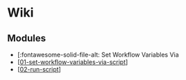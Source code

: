 Wiki
===

Modules
---

- [:fontawesome-solid-file-alt: Set Workflow Variables Via
- [[01-set-workflow-variables-via-script]]
- [[02-run-script]]

[//begin]: # "Autogenerated link references for markdown compatibility"
[01-set-workflow-variables-via-script]: 01-set-workflow-variables-via-script.md "Set Workflow Variables Via Script"
[02-run-script]: 02-run-script.md "Run Script"
[//end]: # "Autogenerated link references"